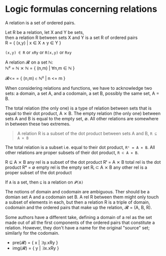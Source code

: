 # Logic formulas concerning relations

A relation is a set of ordered pairs.

Let R be a relation, let X and Y be sets,   
then a relation R between sets X and Y is a set R of ordered pairs   
R = { (x,y) | x ∈ X ∧ y ∈ Y }   

`(x,y) ∈ R` or `xRy` or `R(x,y)` or `Rxy`

A relation 𝓡 on a set ℕ:   
ℕ² = ℕ ⨯ ℕ = { (n,m) | ∀n,m ∈ ℕ }

𝓡<= = { (n,m) ∈ ℕ² | n <= m }

When considering relations and functions, we have to acknowledge two sets: 
a domain, a set A, and a codomain, a set B, possibly the same set, A = B.

The total relation (the only one) is a type of relation between sets that is equal to their dot product, A ⨯ B. The empty relation (the only one) between sets A and B is equal to the empty set, ∅. All other relations are somewhere in between these two extremes.

> A relation R is a subset of the dot product between sets A and B, `R ⊆ A ⨯ B`

The total relation is a subset i.e. equal to their dot product, `Rᵗ = A ⨯ B`. 
All other relations are proper subsets of their dot product, `R ⊂ A ⨯ B`.

R  ⊆ A ⨯ B  any rel is a subset of the dot product
Rᵗ = A ⨯ B  total rel is the dot product
Rᵉ = ∅      empty rel is the empty set
Rᵢ ⊂ A ⨯ B  any other rel is a proper subset of the dot product

If `A` is a set, then `⊆` is a relation on `𝓟(A)`

The notions of domain and codomain are ambiguous. Ther should be a domian set A and a codomain set B. A rel R between them might only touch a subset of elements in each, but then a relation R is a triple of domain, codomain and the ordered pairs that make up the relation, 𝓡 = (A, B, R).

Some authors have a different take, defining a domain of a rel as the set made out of all the first components of the ordered pairs that constitute a relation. However, they don't have a name for the original "source" set; similarly for the codomain.
- pre(𝓡) = { x | ∃y.xRy }
- img(𝓡) = { y | ∃x.xRy }
